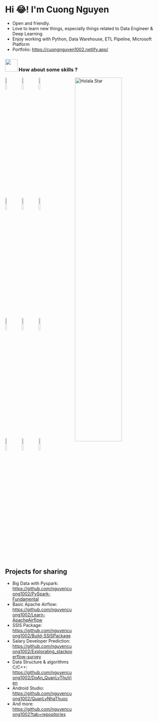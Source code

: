 # Hi 😂! I'm Cuong Nguyen

- Open and friendly.
- Love to learn new things, especially things related to Data Engineer & Deep Learning
- Enjoy working with Python, Data Warehouse, ETL Pipeline, Microsoft Platform
- Portfolio: https://cuongnguyen1002.netlify.app/


### <img src="https://media.giphy.com/media/QX81mZCxbGlqFtxqYn/giphy.gif" width="40"> How about some skills ?

<p>
  <a href="https://github.com/nguyencuong1002">
    <img width="55%" align="right" alt="Holala Star" src="https://github-readme-stats.vercel.app/api?username=nguyencuong1002&show_icons=true&hide_border=true" />
  </a>
  <code><img width="10%" src=https://www.vectorlogo.zone/logos/python/python-ar21.svg></code>
  <code><img width="10%" src="https://www.vectorlogo.zone/logos/apache_spark/apache_spark-ar21.svg"></code>
  <code><img width="10%" src="https://www.vectorlogo.zone/logos/apache_kafka/apache_kafka-ar21.svg"></code>
  <br />
  <code><img width="10%" src="https://www.vectorlogo.zone/logos/postgresql/postgresql-ar21.svg"></code>
  <code><img width="10%" src="https://www.vectorlogo.zone/logos/microsoft_powerbi/microsoft_powerbi-ar21.svg"></code>
  <code><img width="10%" src="https://www.vectorlogo.zone/logos/microsoft_azure/microsoft_azure-ar21.svg"></code>
  <br />
  <code><img width="10%" src="https://www.vectorlogo.zone/logos/mongodb/mongodb-ar21.svg"></code>
  <code><img width="10%" src="https://www.vectorlogo.zone/logos/docker/docker-ar21.svg"></code>
  <code><img width="10%" src="https://www.vectorlogo.zone/logos/kubernetes/kubernetes-ar21.svg"></code> 
  <br />
  <code><img width="10%" src="https://www.vectorlogo.zone/logos/rabbitmq/rabbitmq-ar21.svg"></code>
  <code><img width="10%" src="https://www.vectorlogo.zone/logos/snowflake/snowflake-ar21.svg"></code>
  <code><img width="10%" src="https://www.vectorlogo.zone/logos/figma/figma-ar21.svg"></code>
  <br />
  
</p>

## Projects for sharing

- Big Data with Pyspark: https://github.com/nguyencuong1002/PySpark-Fundamental
- Basic Apache Airflow: https://github.com/nguyencuong1002/Learn-ApacheAirflow
- SSIS Package: https://github.com/nguyencuong1002/Build-SSISPackage
- Salary Developer Prediction: https://github.com/nguyencuong1002/Explorating_stackoverflow-survey
- Data Structure & algorithms C/C++: https://github.com/nguyencuong1002/DoAn_QuanLyThuVien
- Android Studio: https://github.com/nguyencuong1002/QuanLyNhaThuoc
- And more: https://github.com/nguyencuong1002?tab=repositories
